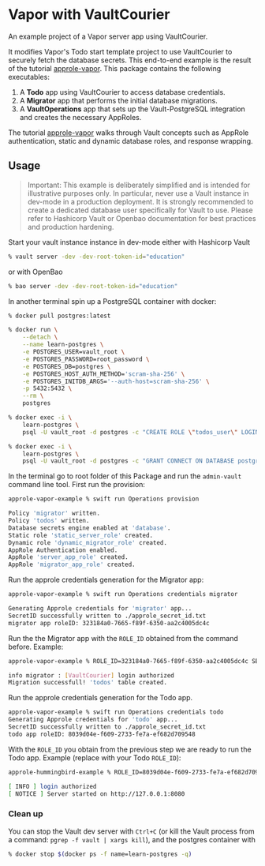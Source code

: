 #  Vapor with VaultCourier

An example project of a Vapor server app using VaultCourier.

It modifies Vapor's Todo start template project to use VaultCourier to securely fetch the database secrets. This end-to-end example is the result of the tutorial [approle-vapor](https://swiftpackageindex.com/vault-courier/vault-courier/main/tutorials/vaultcourier/approle-vapor). This package contains the following executables:

1. A **Todo** app using VaultCourier to access database credentials.
2. A **Migrator** app that performs the initial database migrations.
3. A **VaultOperations** app that sets up the Vault-PostgreSQL integration and creates the necessary AppRoles.

The tutorial [approle-vapor](https://swiftpackageindex.com/vault-courier/vault-courier/main/tutorials/vaultcourier/approle-vapor) walks through Vault concepts such as AppRole authentication, static and dynamic database roles, and response wrapping.

## Usage

> Important: This example is deliberately simplified and is intended for illustrative purposes only. In particular, never use a Vault instance in dev-mode in a production deployment. It is strongly recommended to create a dedicated database user specifically for Vault to use. Please refer to Hashicorp Vault or Openbao documentation for best practices and production hardening.

Start your vault instance instance in dev-mode either with Hashicorp Vault

```sh
% vault server -dev -dev-root-token-id="education"
```

or with OpenBao

```sh
% bao server -dev -dev-root-token-id="education"
```

In another terminal spin up a PostgreSQL container with docker:

```sh
% docker pull postgres:latest

% docker run \
    --detach \
    --name learn-postgres \
    -e POSTGRES_USER=vault_root \
    -e POSTGRES_PASSWORD=root_password \
    -e POSTGRES_DB=postgres \
    -e POSTGRES_HOST_AUTH_METHOD='scram-sha-256' \
    -e POSTGRES_INITDB_ARGS='--auth-host=scram-sha-256' \
    -p 5432:5432 \
    --rm \
    postgres

% docker exec -i \
    learn-postgres \
    psql -U vault_root -d postgres -c "CREATE ROLE \"todos_user\" LOGIN PASSWORD 'todos_user_password';"

% docker exec -i \
    learn-postgres \
    psql -U vault_root -d postgres -c "GRANT CONNECT ON DATABASE postgres TO todos_user;"
```

In the terminal go to root folder of this Package and run the `admin-vault` command line tool. First run the provision:

```sh
approle-vapor-example % swift run Operations provision

Policy 'migrator' written.
Policy 'todos' written.
Database secrets engine enabled at 'database'.
Static role 'static_server_role' created.
Dynamic role 'dynamic_migrator_role' created.
AppRole Authentication enabled.
AppRole 'server_app_role' created.
AppRole 'migrator_app_role' created.
```

Run the approle credentials generation for the Migrator app:


```sh
approle-vapor-example % swift run Operations credentials migrator

Generating Approle credentials for 'migrator' app...
SecretID successfully written to ./approle_secret_id.txt
migrator app roleID: 323184a0-7665-f89f-6350-aa2c4005dc4c
```

Run the the Migrator app with the `ROLE_ID` obtained from the command before. Example:

```sh
approle-vapor-example % ROLE_ID=323184a0-7665-f89f-6350-aa2c4005dc4c SECRET_ID_FILEPATH=./approle_secret_id.txt swift run Migrator

info migrator : [VaultCourier] login authorized
Migration successfull! 'todos' table created.
```

Run the approle credentials generation for the Todo app.

```sh
approle-vapor-example % swift run Operations credentials todo
Generating Approle credentials for 'todo' app...
SecretID successfully written to ./approle_secret_id.txt
todo app roleID: 8039d04e-f609-2733-fe7a-ef682d709548
```

With the `ROLE_ID` you obtain from the previous step we are ready to run the Todo app. Example (replace with your Todo `ROLE_ID`):

```sh
approle-hummingbird-example % ROLE_ID=8039d04e-f609-2733-fe7a-ef682d709548 SECRET_ID_FILEPATH=./approle_secret_id.txt swift run App

[ INFO ] login authorized
[ NOTICE ] Server started on http://127.0.0.1:8080
```

### Clean up

You can stop the Vault dev server with `Ctrl+C` (or kill the Vault process from a command: `pgrep -f vault | xargs kill`), and the postgres container with

```sh
% docker stop $(docker ps -f name=learn-postgres -q)
```


